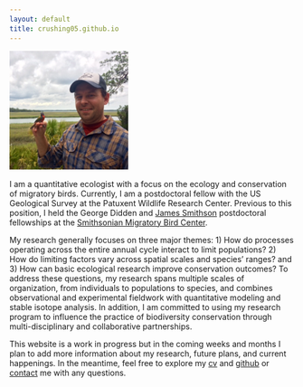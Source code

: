 ```yaml
---
layout: default
title: crushing05.github.io
---
```


<img src="images/PABU.jpeg" alt="PABU" width="210" height="210" class="headshot"/>  

I am a quantitative ecologist with a focus on the ecology and conservation of migratory birds. Currently, I am a postdoctoral fellow with the US Geological Survey at the Patuxent Wildlife Research Center. Previous to this position, I held the George Didden and [James Smithson] postdoctoral fellowships at the [Smithsonian Migratory Bird Center]. 


My research generally focuses on three major themes: 1) How do processes operating across the entire annual cycle interact to limit populations? 2) How do limiting factors vary across spatial scales and species’ ranges? and 3) How can basic ecological research improve conservation outcomes? To address these questions, my research spans multiple scales of organization, from individuals to populations to species, and combines observational and experimental fieldwork with quantitative modeling and stable isotope analysis. In addition, I am committed to using my research program to influence the practice of biodiversity conservation through multi-disciplinary and collaborative partnerships.

This website is a work in progress but in the coming weeks and months I plan to add more information about my research, future plans, and current happenings. In the meantime, feel free to explore my [cv] and [github] or [contact] me with any questions. 

[Smithsonian Migratory Bird Center]: http://nationalzoo.si.edu/scbi/migratorybirds/
[Conservation Biology Institute]: https://nationalzoo.si.edu/scbi/
[github]: https://github.com/crushing05
[James Smithson]: http://www.smithsonianofi.com/fellowship-opportunities/james-smithson-fellowship-program/
[dissertation]: http://drum.lib.umd.edu/handle/1903/15377
[Behavior, Ecology, Evolution, and Systematics]: http://www.bisi.umd.edu/bees/
[contact]: http://crushing05.github.io/contact.html
[cv]: http://crushing05.github.io/cv.html
